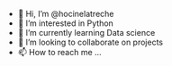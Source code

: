 - 👋 Hi, I’m @hocinelatreche
- 👀 I’m interested in Python 
- 🌱 I’m currently learning Data science 
- 💞️ I’m looking to collaborate on projects 
- 📫 How to reach me ...

<!---
hocinelatreche/hocinelatreche is a ✨ special ✨ repository because its `README.md` (this file) appears on your GitHub profile.
You can click the Preview link to take a look at your changes.
--->
